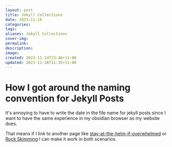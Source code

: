 ```yaml
---
layout: post
title: Jekyll Collections
date: 2023-11-16
categories: 
tags: 
aliases: Jekyll Collections
cover-img: 
permalink: 
description: 
image: 
created: 2023-11-14T23:46+11:00
updated: 2023-11-16T11:35+11:00
---
```

# How I got around the naming convention for Jekyll Posts
It's annoying to have to write the date in the file name for jekyll posts since I want to have the same experience in my obsidian browser as my website does.

That means if I link to another page like [stay-at-the-helm-if-overwhelmed](stay-at-the-helm-if-overwhelmed) or [Rock Skimming](rock-skimming) I can make it work in both scenarios.